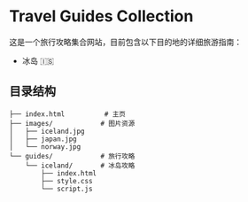 # Travel Guides Collection

这是一个旅行攻略集合网站，目前包含以下目的地的详细旅游指南：

- 冰岛 🇮🇸

## 目录结构

```
├── index.html          # 主页
├── images/            # 图片资源
│   ├── iceland.jpg
│   ├── japan.jpg
│   └── norway.jpg
└── guides/            # 旅行攻略
    └── iceland/       # 冰岛攻略
        ├── index.html
        ├── style.css
        └── script.js
```
 

